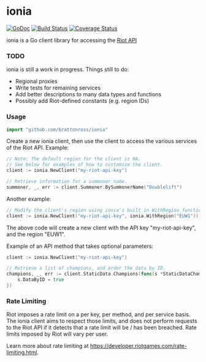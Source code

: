 # ionia #

[![GoDoc](https://godoc.org/github.com/brattonross/ionia?status.svg)](https://godoc.org/github.com/brattonross/ionia) [![Build Status](https://travis-ci.org/brattonross/ionia.svg?branch=master)](https://travis-ci.org/brattonross/ionia) [![Coverage Status](https://coveralls.io/repos/github/brattonross/ionia/badge.svg?branch=master)](https://coveralls.io/github/brattonross/ionia?branch=master)

ionia is a Go client library for accessing the [Riot API](https://developer.riotgames.com/)

### TODO ###

ionia is still a work in progress.
Things still to do:

* Regional proxies
* Write tests for remaining services
* Add better descriptions to many data types and functions
* Possibly add Riot-defined constants (e.g. region IDs)

### Usage ###
```go
import "github.com/brattonross/ionia"
```

Create a new ionia client, then use the client to access the various services of the Riot API.
Example:

```go
// Note: The default region for the client is NA.
// See below for examples of how to customize the client.
client := ionia.NewClient("my-riot-api-key")

// Retrieve information for a summoner name.
summoner, _, err := client.Summoner.BySummonerName("Doublelift")
```

Another example:

```go
// Modify the client's region using ionia's built in WithRegion function.
client := ionia.NewClient("my-riot-api-key", ionia.WithRegion("EUW1"))
```

The above code will create a new client with the API key "my-riot-api-key", and the region "EUW1".

Example of an API method that takes optional parameters:

```go
client := ionia.NewClient("my-riot-api-key")

// Retrieve a list of champions, and order the data by ID.
champions, _, err := client.StaticData.Champions(func(s *StaticDataChampionsOptions) {
    s.DataByID = true
})
```

### Rate Limiting ###

Riot imposes a rate limit on a per key, per method, and per service basis.
The ionia client aims to respect those limits, and does not perform requests to the Riot API if it detects that a rate limit will be / has been breached. Rate limits imposed by Riot will vary per user.

Learn more about rate limiting at https://developer.riotgames.com/rate-limiting.html.

